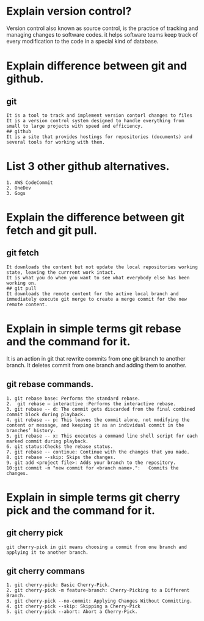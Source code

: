 # Explain version control?

Version control also known as source control, is the practice of tracking and managing changes to software codes. it helps software teams keep track of every modification to the code in a special kind of database.

# Explain difference between git and github.

 ## git
    It is a tool to track and implement version contorl changes to files
    It is a version control system designed to handle everything from small to large projects with speed and efficiency.
    ## github
    It is a site that provides hostings for repositories (documents) and several tools for working with them.
# List 3 other github alternatives.
    1. AWS CodeCommit
    2. OneDev
    3. Gogs

# Explain the difference between git fetch and git pull. 

 ## git fetch
    It downloads the content but not update the local repositories working state, leaving the currrent work intact.
    It is what you do when you want to see what everybody else has been working on.
    ## git pull
    It downloads the remote content for the active local branch and immediately execute git merge to create a merge commit for the new remote content.

# Explain in simple terms git rebase and the command for it.

It is an action in git that rewrite commits from one git branch to another branch. It deletes commit from one branch and adding them to another.
 ## git rebase commands.
    1. git rebase base: Performs the standard rebase.
    2.  git rebase – interactive :Performs the interactive rebase.
    3. git rebase -- d: The commit gets discarded from the final combined commit block during playback.
    4. git rebase -- p: This leaves the commit alone, not modifying the content or message, and keeping it as an individual commit in the branches’ history.
    5. git rebase -- x: This executes a command line shell script for each marked commit during playback.
    6. git status:Checks the rebase status.
    7. git rebase -- continue: Continue with the changes that you made.
    8. git rebase --skip: Skips the changes.
    9. git add <project file>: Adds your branch to the repository.
    10:git commit -m "new commit for <branch name>.":   Commits the changes. 
# Explain in simple terms git cherry pick and the command for it.
   ## git cherry pick
    git cherry-pick in git means choosing a commit from one branch and applying it to another branch.
   ## git cherry commans 
    1. git cherry-pick: Basic Cherry-Pick.
    2. git cherry-pick -m feature-branch: Cherry-Picking to a Different Branch.
    3. git cherry-pick --no-commit: Applying Changes Without Committing.
    4. git cherry-pick --skip: Skipping a Cherry-Pick
    5. git cherry-pick --abort: Abort a Cherry-Pick. 
       
